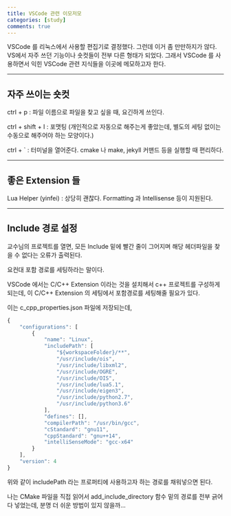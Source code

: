```yaml
---
title: VSCode 관련 이모저모
categories: [study]
comments: true
---
```


VSCode 를 리눅스에서 사용할 편집기로 결정했다. 그런데 이거 좀 만만하지가 않다. VS에서 자주 쓰던 기능이나 숏컷들이 전부 다른 형태가 되었다. 그래서 VSCode 를 사용하면서 익힌 VSCode 관련 지식들을 이곳에 메모하고자 한다.

---
## 자주 쓰이는 숏컷

ctrl + p : 파일 이름으로 파일을 찾고 싶을 때, 요긴하게 쓰인다.

ctrl + shift + I : 포맷팅 (개인적으로 자동으로 해주는게 좋았는데, 별도의 세팅 없이는 수동으로 해주어야 하는 모양이다.)

ctrl + ` : 터미널을 열어준다. cmake 나 make, jekyll 커맨드 등을 실행할 때 편리하다.

---
## 좋은 Extension 들

Lua Helper (yinfei) : 상당히 괜찮다. Formatting 과 Intellisense 등이 지원된다.

---
## Include 경로 설정

교수님의 프로젝트를 열면, 모든 Include 밑에 빨간 줄이 그어지며 해당 헤더파일을 찾을 수 없다는 오류가 출력된다.

요컨대 포함 경로를 세팅하라는 말이다.

VSCode 에서는 C/C++ Extension 이라는 것을 설치해서 c++ 프로젝트를 구성하게 되는데, 이 C/C++ Extension 의 세팅에서 포함경로를 세팅해줄 필요가 있다.

이는 c_cpp_properties.json 파일에 저장되는데,

~~~js
{
    "configurations": [
        {
            "name": "Linux",
            "includePath": [
                "${workspaceFolder}/**",
                "/usr/include/ois",
                "/usr/include/libxml2",
                "/usr/include/OGRE",
                "/usr/include/OIS",
                "/usr/include/lua5.1",
                "/usr/include/eigen3",
                "/usr/include/python2.7",
                "/usr/include/python3.6"
            ],
            "defines": [],
            "compilerPath": "/usr/bin/gcc",
            "cStandard": "gnu11",
            "cppStandard": "gnu++14",
            "intelliSenseMode": "gcc-x64"
        }
    ],
    "version": 4
}
~~~
위와 같이 includePath 라는 프로퍼티에 사용하고자 하는 경로를 채워넣으면 된다.

나는 CMake 파일을 직접 읽어서 add_include_directory 함수 밑의 경로를 전부 긁어다 넣었는데, 분명 더 쉬운 방법이 있지 않을까...